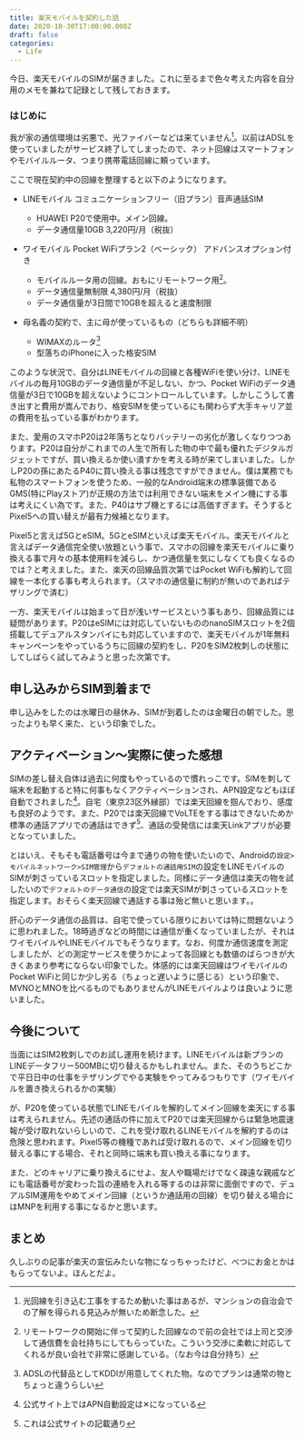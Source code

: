```yaml
---
title: 楽天モバイルを契約した話
date: 2020-10-30T17:00:00.000Z
draft: false
categories:
  - Life
---
```

今日、楽天モバイルのSIMが届きました。これに至るまで色々考えた内容を自分用のメモを兼ねて記録として残しておきます。

### はじめに

我が家の通信環境は劣悪で、光ファイバーなどは来ていません[^1]。以前はADSLを使っていましたがサービス終了してしまったので、ネット回線はスマートフォンやモバイルルータ、つまり携帯電話回線に頼っています。

ここで現在契約中の回線を整理すると以下のようになります。

* LINEモバイル コミュニケーションフリー（旧プラン）音声通話SIM
  * HUAWEI P20で使用中。メイン回線。
  * データ通信量10GB 3,220円/月（税抜）


* ワイモバイル Pocket WiFiプラン2（ベーシック） アドバンスオプション付き
  * モバイルルータ用の回線。おもにリモートワーク用[^2]。
  * データ通信量無制限 4,380円/月（税抜）
  * データ通信量が3日間で10GBを超えると速度制限

* 母名義の契約で、主に母が使っているもの（どちらも詳細不明）
  * WIMAXのルータ[^3]
  * 型落ちのiPhoneに入った格安SIM

このような状況で、自分はLINEモバイルの回線と各種WiFiを使い分け、LINEモバイルの毎月10GBのデータ通信量が不足しない、かつ、Pocket WiFiのデータ通信量が3日で10GBを超えないようにコントロールしています。しかしこうして書き出すと費用が嵩んでおり、格安SIMを使っているにも関わらず大手キャリア並の費用を払っている事がわかります。

また、愛用のスマホP20は2年落ちとなりバッテリーの劣化が激しくなりつつあります。P20は自分がこれまでの人生で所有した物の中で最も優れたデジタルガジェットですが、買い換えるか使い潰すかを考える時が来てしまいました。しかしP20の孫にあたるP40に買い換える事は残念ですができません。僕は業務でも私物のスマートフォンを使うため、一般的なAndroid端末の標準装備であるGMS(特にPlayストア)が正規の方法では利用できない端末をメイン機にする事は考えにくい為です。また、P40はサブ機とするには高価すぎます。そうするとPixel5への買い替えが最有力候補となります。

Pixel5と言えば5GとeSIM。5GとeSIMといえば楽天モバイル。楽天モバイルと言えばデータ通信完全使い放題という事で、スマホの回線を楽天モバイルに乗り換える事で月々の基本使用料を減らし、かつ通信量を気にしなくても良くなるのでは？と考えました。また、楽天の回線品質次第ではPocket WiFiも解約して回線を一本化する事も考えられます。（スマホの通信量に制約が無いのであればテザリングで済む）

一方、楽天モバイルは始まって日が浅いサービスという事もあり、回線品質には疑問があります。P20はeSIMには対応していないもののnanoSIMスロットを2個搭載してデュアルスタンバイにも対応していますので、楽天モバイルが1年無料キャンペーンをやっているうちに回線の契約をし、P20をSIM2枚刺しの状態にしてしばらく試してみようと思った次第です。

## 申し込みからSIM到着まで

申し込みをしたのは水曜日の昼休み、SIMが到着したのは金曜日の朝でした。思ったよりも早く来た、という印象でした。

## アクティベーション〜実際に使った感想

SIMの差し替え自体は過去に何度もやっているので慣れっこです。SIMを刺して端末を起動すると特に何事もなくアクティベーションされ、APN設定などもほぼ自動でされました[^4]。自宅（東京23区外縁部）では楽天回線を掴んでおり、感度も良好のようです。また、P20では楽天回線でVoLTEをする事はできないためか標準の通話アプリでの通話はできず[^5]、通話の受発信には楽天Linkアプリが必要となっていました。

とはいえ、そもそも電話番号は今まで通りの物を使いたいので、Androidの`設定>モバイルネットワーク>SIM管理`から`デフォルトの通話用SIM`の設定をLINEモバイルのSIMが刺さっているスロットを指定しました。同様にデータ通信は楽天の物を試したいので`デフォルトのデータ通信`の設定では楽天SIMが刺さっているスロットを指定します。おそらく楽天回線で通話する事は殆ど無いと思います。。

肝心のデータ通信の品質は、自宅で使っている限りにおいては特に問題ないように思われました。18時過ぎなどの時間には通信が重くなっていましたが、それはワイモバイルやLINEモバイルでもそうなります。なお、何度か通信速度を測定しましたが、どの測定サービスを使うかによって各回線とも数値のばらつきが大きくあまり参考にならない印象でした。体感的には楽天回線はワイモバイルのPocket WiFiと同じか少し劣る（ちょっと遅いように感じる）という印象で、MVNOとMNOを比べるものでもありませんがLINEモバイルよりは良いように思いました。

## 今後について

当面にはSIM2枚刺しでのお試し運用を続けます。LINEモバイルは新プランのLINEデータフリー500MBに切り替えるかもしれません。また、そのうちどこかで平日日中の仕事をテザリングでやる実験をやってみるつもりです（ワイモバイルを置き換えられるかの実験）

が、P20を使っている状態でLINEモバイルを解約してメイン回線を楽天にする事は考えられません。先述の通話の件に加えてP20では楽天回線からは緊急地震速報が受け取れないらしいので、これを受け取れるLINEモバイルを解約するのは危険と思われます。Pixel5等の機種であれば受け取れるので、メイン回線を切り替える事にする場合、それと同時に端末も買い換える事になります。

また、どのキャリアに乗り換えるにせよ、友人や職場だけでなく疎遠な親戚などにも電話番号が変わった旨の連絡を入れる等するのは非常に面倒ですので、デュアルSIM運用をやめてメイン回線（というか通話用の回線）を切り替える場合にはMNPを利用する事になるかと思います。

## まとめ

久しぶりの記事が楽天の宣伝みたいな物になっちゃったけど、べつにお金とかはもらってないよ。ほんとだよ。


[^1]: 光回線を引き込む工事をするため動いた事はあるが、マンションの自治会での了解を得られる見込みが無いため断念した。

[^2]: リモートワークの開始に伴って契約した回線なので前の会社では上司と交渉して通信費を会社持ちにしてもらっていた。こういう交渉に柔軟に対応してくれるが良い会社で非常に感謝している。（なお今は自分持ち）

[^3]: ADSLの代替品としてKDDIが用意してくれた物。なのでプランは通常の物とちょっと違うらしい

[^4]: 公式サイト上ではAPN自動設定は✕になっている

[^5]: これは公式サイトの記載通り
